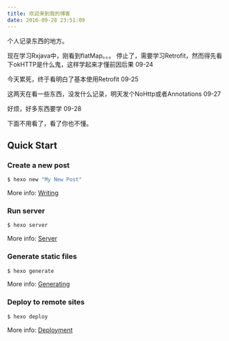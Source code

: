 ```yaml
---
title: 欢迎来到我的博客
date: 2016-09-28 23:51:09
---
```

个人记录东西的地方。

现在学习Rxjava中，刚看到flatMap。。。
停止了，需要学习Retrofit，然而得先看下okHTTP是什么鬼，这样学起来才懂前因后果 09-24

今天累死，终于看明白了基本使用Retrofit 09-25

这两天在看一些东西，没发什么记录，明天发个NoHttp或者Annotations  09-27

好烦，好多东西要学  09-28



下面不用看了，看了你也不懂。




## Quick Start

### Create a new post

``` bash
$ hexo new "My New Post"
```

More info: [Writing](https://hexo.io/docs/writing.html)

### Run server

``` bash
$ hexo server
```

More info: [Server](https://hexo.io/docs/server.html)

### Generate static files

``` bash
$ hexo generate
```

More info: [Generating](https://hexo.io/docs/generating.html)

### Deploy to remote sites

``` bash
$ hexo deploy
```

More info: [Deployment](https://hexo.io/docs/deployment.html)
